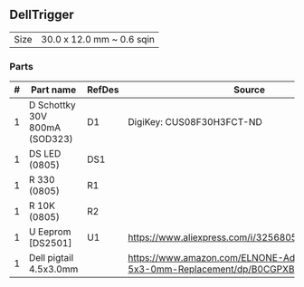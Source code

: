 ## DellTrigger

|      |                           |
|------|---------------------------|
| Size | 30.0 x 12.0 mm ~ 0.6 sqin |


### Parts

|  # | Part name                        | RefDes  | Source                                                                            |
|---:|----------------------------------|---------|-----------------------------------------------------------------------------------|
|  1 | D Schottky 30V 800mA (SOD323)    | D1      | DigiKey: CUS08F30H3FCT-ND                                                         |
|  1 | DS LED (0805)                    | DS1     |                                                                                   |
|  1 | R 330 (0805)                     | R1      |                                                                                   |
|  1 | R 10K (0805)                     | R2      |                                                                                   |
|  1 | U Eeprom [DS2501]                | U1      | https://www.aliexpress.com/i/3256805931621593.html                                |
|  1 | Dell pigtail 4.5x3.0mm           |         | https://www.amazon.com/ELNONE-Adapter-Pigtail-4-5x3-0mm-Replacement/dp/B0CGPXBT87 |
